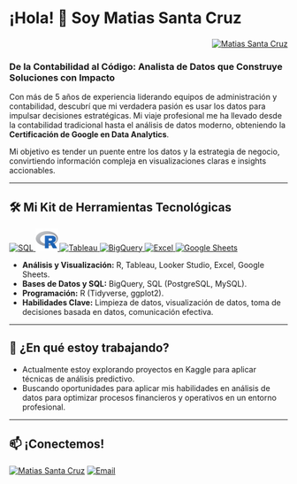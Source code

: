 # ¡Hola! 👋 Soy Matias Santa Cruz 
<p align="right">
<a href="https://linkedin.com/in/matias-santa-cruz" target="blank"><img align="center" src="https://raw.githubusercontent.com/rahuldkjain/github-profile-readme-generator/master/src/images/icons/Social/linked-in-alt.svg" alt="Matias Santa Cruz" height="30" width="40" /></a>
</p>

### De la Contabilidad al Código: Analista de Datos que Construye Soluciones con Impacto

Con más de 5 años de experiencia liderando equipos de administración y contabilidad, descubrí que mi verdadera pasión es usar los datos para impulsar decisiones estratégicas. Mi viaje profesional me ha llevado desde la contabilidad tradicional hasta el análisis de datos moderno, obteniendo la **Certificación de Google en Data Analytics**.

Mi objetivo es tender un puente entre los datos y la estrategia de negocio, convirtiendo información compleja en visualizaciones claras e insights accionables.

---

## 🛠️ Mi Kit de Herramientas Tecnológicas

<p align="left">
    <a href="https://www.google.com/search?q=SQL" target="_blank" rel="noreferrer"> <img src="https://www.vectorlogo.zone/logos/mysql/mysql-icon.svg" alt="SQL" width="40" height="40"/> </a>
    <a href="https://www.r-project.org/" target="_blank" rel="noreferrer"> <img src="https://raw.githubusercontent.com/devicons/devicon/master/icons/r/r-original.svg" alt="R" width="40" height="40"/> </a>
    <a href="https://www.tableau.com/" target="_blank" rel="noreferrer"> <img src="https://cdn.worldvectorlogo.com/logos/tableau-software.svg" alt="Tableau" width="40" height="40"/> </a>
    <a href="https://cloud.google.com/bigquery" target="_blank" rel="noreferrer"> <img src="https://www.vectorlogo.zone/logos/google_cloud/google_cloud-icon.svg" alt="BigQuery" width="40" height="40"/> </a>
    <a href="https://www.microsoft.com/es-es/microsoft-365/excel" target="_blank" rel="noreferrer"> <img src="https://upload.wikimedia.org/wikipedia/commons/7/73/Microsoft_Excel_2013-2019_logo.svg" alt="Excel" width="40" height="40"/> </a>
    <a href="https://sheets.google.com" target="_blank" rel="noreferrer"> <img src="https://upload.wikimedia.org/wikipedia/commons/3/30/Google_Sheets_logo_%282014-2020%29.svg" alt="Google Sheets" width="40" height="40"/> </a>
</p>

- **Análisis y Visualización:** R, Tableau, Looker Studio, Excel, Google Sheets.
- **Bases de Datos y SQL:** BigQuery, SQL (PostgreSQL, MySQL).
- **Programación:** R (Tidyverse, ggplot2).
- **Habilidades Clave:** Limpieza de datos, visualización de datos, toma de decisiones basada en datos, comunicación efectiva.

---

## 🌱 ¿En qué estoy trabajando?

- Actualmente estoy explorando proyectos en Kaggle para aplicar técnicas de análisis predictivo.
- Buscando oportunidades para aplicar mis habilidades en análisis de datos para optimizar procesos financieros y operativos en un entorno profesional.

---

## 📫 ¡Conectemos!

<p align="left">
<a href="https://linkedin.com/in/matias-santa-cruz" target="blank"><img align="center" src="https://raw.githubusercontent.com/rahuldkjain/github-profile-readme-generator/master/src/images/icons/Social/linked-in-alt.svg" alt="Matias Santa Cruz" height="30" width="40" /></a>
<a href="mailto:santacruz.matias.eze@gmail.com"><img align="center" src="https://cdn-icons-png.flaticon.com/512/646/646094.png" alt="Email" height="30" width="30" /></a>
</p>
